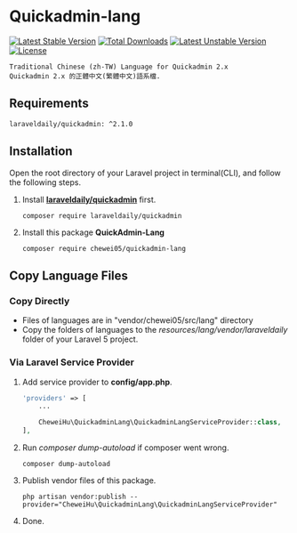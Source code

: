 # Quickadmin-lang

 [![Latest Stable Version](https://poser.pugx.org/chewei05/quickadmin-lang/v/stable)](https://packagist.org/packages/chewei05/quickadmin-lang) 
[![Total Downloads](https://poser.pugx.org/chewei05/quickadmin-lang/downloads)](https://packagist.org/packages/chewei05/quickadmin-lang)
[![Latest Unstable Version](https://poser.pugx.org/chewei05/quickadmin-lang/v/unstable)](https://packagist.org/packages/chewei05/quickadmin-lang)
[![License](https://poser.pugx.org/chewei05/quickadmin-lang/license)](https://packagist.org/packages/chewei05/quickadmin-lang)

    Traditional Chinese (zh-TW) Language for Quickadmin 2.x
    Quickadmin 2.x 的正體中文(繁體中文)語系檔.

## Requirements
    laraveldaily/quickadmin: ^2.1.0

## Installation
Open the root directory of your Laravel project in terminal(CLI), and follow the following steps.

1. Install [**laraveldaily/quickadmin**](https://github.com/LaravelDaily/quickadmin) first.
    ```
    composer require laraveldaily/quickadmin
    ```
2. Install this package **QuickAdmin-Lang**
    ```
    composer require chewei05/quickadmin-lang
    ```
## Copy Language Files

### Copy Directly
* Files of languages are in "vendor/chewei05/src/lang" directory
* Copy the folders of languages to the *resources/lang/vendor/laraveldaily* folder of your Laravel 5 project.

### Via Laravel Service Provider

1. Add service provider to **config/app.php**.
    ```php
    'providers' => [
        ...

        CheweiHu\QuickadminLang\QuickadminLangServiceProvider::class,
    ],
    ```
2. Run *composer dump-autoload* if composer went wrong.
    ```
    composer dump-autoload
    ```
3. Publish vendor files of this package.
    ```
    php artisan vendor:publish --provider="CheweiHu\QuickadminLang\QuickadminLangServiceProvider"
    ```
4. Done.

